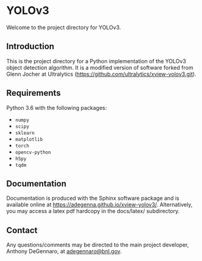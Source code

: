 # YOLOv3

Welcome to the project directory for YOLOv3.

## Introduction

This is the project directory for a Python implementation of the YOLOv3 object detection algorithm. It is a modified version of software forked from Glenn Jocher at Ultralytics (https://github.com/ultralytics/xview-yolov3.git).

## Requirements

Python 3.6 with the following packages:

- `numpy`
- `scipy`
- `sklearn`
- `matplotlib`
- `torch`
- `opencv-python`
- `h5py`
- `tqdm`

## Documentation

Documentation is produced with the Sphinx software package and is available online at https://adegenna.github.io/xview-yolov3/. Alternatively, you may access a latex pdf hardcopy in the docs/latex/ subdirectory.

## Contact

Any questions/comments may be directed to the main project developer, Anthony DeGennaro, at adegennaro@bnl.gov.
